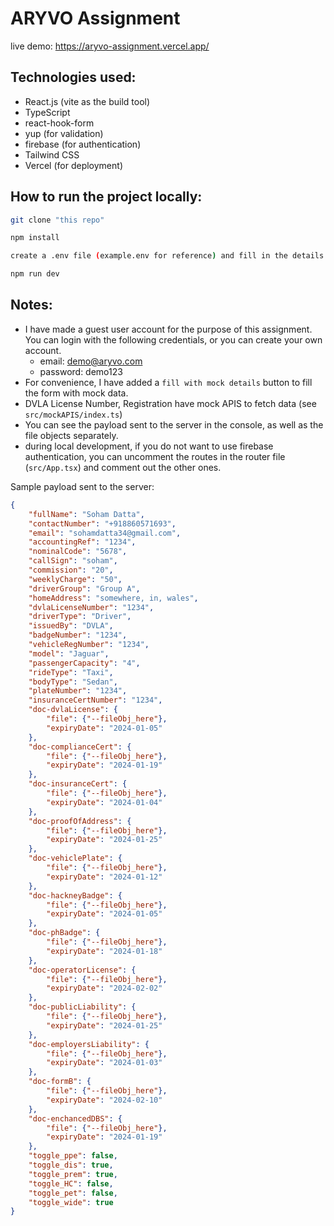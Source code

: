 # ARYVO Assignment

live demo: https://aryvo-assignment.vercel.app/

## Technologies used:

- React.js (vite as the build tool)
- TypeScript
- react-hook-form
- yup (for validation)
- firebase (for authentication)
- Tailwind CSS
- Vercel (for deployment)

## How to run the project locally:
```bash
git clone "this repo"

npm install

create a .env file (example.env for reference) and fill in the details (see notes)

npm run dev
```

## Notes:
- I have made a guest user account for the purpose of this assignment. You can login with the following credentials, or you can create your own account.
    - email: demo@aryvo.com
    - password: demo123
- For convenience, I have added a `fill with mock details` button to fill the form with mock data.
- DVLA License Number, Registration have mock APIS to fetch data (see `src/mockAPIS/index.ts`)
- You can see the payload sent to the server in the console, as well as the file objects separately.
- during local development, if you do not want to use firebase authentication, you can uncomment the routes in the router file (`src/App.tsx`) and comment out the other ones.


Sample payload sent to the server:

```json
{
    "fullName": "Soham Datta",
    "contactNumber": "+918860571693",
    "email": "sohamdatta34@gmail.com",
    "accountingRef": "1234",
    "nominalCode": "5678",
    "callSign": "soham",
    "commission": "20",
    "weeklyCharge": "50",
    "driverGroup": "Group A",
    "homeAddress": "somewhere, in, wales",
    "dvlaLicenseNumber": "1234",
    "driverType": "Driver",
    "issuedBy": "DVLA",
    "badgeNumber": "1234",
    "vehicleRegNumber": "1234",
    "model": "Jaguar",
    "passengerCapacity": "4",
    "rideType": "Taxi",
    "bodyType": "Sedan",
    "plateNumber": "1234",
    "insuranceCertNumber": "1234",
    "doc-dvlaLicense": {
        "file": {"--fileObj_here"},
        "expiryDate": "2024-01-05"
    },
    "doc-complianceCert": {
        "file": {"--fileObj_here"},
        "expiryDate": "2024-01-19"
    },
    "doc-insuranceCert": {
        "file": {"--fileObj_here"},
        "expiryDate": "2024-01-04"
    },
    "doc-proofOfAddress": {
        "file": {"--fileObj_here"},
        "expiryDate": "2024-01-25"
    },
    "doc-vehiclePlate": {
        "file": {"--fileObj_here"},
        "expiryDate": "2024-01-12"
    },
    "doc-hackneyBadge": {
        "file": {"--fileObj_here"},
        "expiryDate": "2024-01-05"
    },
    "doc-phBadge": {
        "file": {"--fileObj_here"},
        "expiryDate": "2024-01-18"
    },
    "doc-operatorLicense": {
        "file": {"--fileObj_here"},
        "expiryDate": "2024-02-02"
    },
    "doc-publicLiability": {
        "file": {"--fileObj_here"},
        "expiryDate": "2024-01-25"
    },
    "doc-employersLiability": {
        "file": {"--fileObj_here"},
        "expiryDate": "2024-01-03"
    },
    "doc-formB": {
        "file": {"--fileObj_here"},
        "expiryDate": "2024-02-10"
    },
    "doc-enchancedDBS": {
        "file": {"--fileObj_here"},
        "expiryDate": "2024-01-19"
    },
    "toggle_ppe": false,
    "toggle_dis": true,
    "toggle_prem": true,
    "toggle_HC": false,
    "toggle_pet": false,
    "toggle_wide": true
}
```

